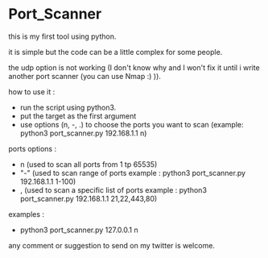 # Port_Scanner

this is my first tool using python.

it is simple but the code can be a little complex for some people.

the udp option is not working (I don't know why and I won't fix it until i write another port scanner (you can use Nmap :) )).

how to use it :
- run the script using python3.
- put the target as the first argument
- use options (n, -, .) to choose the ports you want to scan (example: python3 port_scanner.py 192.168.1.1 n)

ports options :
- n (used to scan all ports from 1 tp 65535)
- "-" (used to scan range of ports example : python3 port_scanner.py 192.168.1.1 1-100)
- , (used to scan a specific list of ports example : python3 port_scanner.py 192.168.1.1 21,22,443,80)

examples :
- python3 port_scanner.py 127.0.0.1 n


any comment or suggestion to send on my twitter is welcome.

